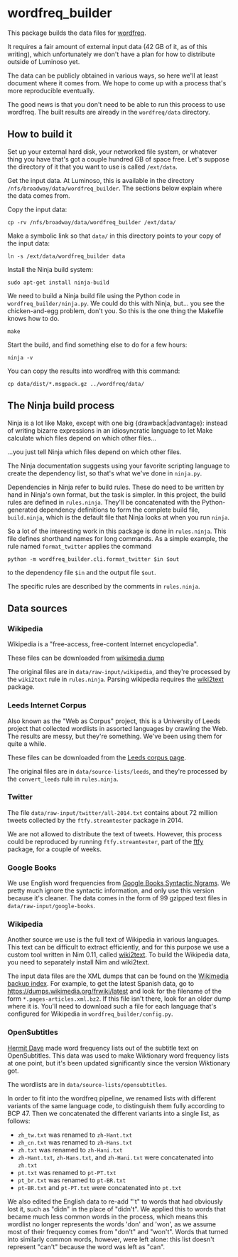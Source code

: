 # wordfreq\_builder

This package builds the data files for [wordfreq](https://github.com/LuminosoInsight/wordfreq).

It requires a fair amount of external input data (42 GB of it, as of this
writing), which unfortunately we don't have a plan for how to distribute
outside of Luminoso yet.

The data can be publicly obtained in various ways, so here we'll at least
document where it comes from. We hope to come up with a process that's more
reproducible eventually.

The good news is that you don't need to be able to run this process to use
wordfreq. The built results are already in the `wordfreq/data` directory.

## How to build it

Set up your external hard disk, your networked file system, or whatever thing
you have that's got a couple hundred GB of space free. Let's suppose the
directory of it that you want to use is called `/ext/data`.

Get the input data. At Luminoso, this is available in the directory
`/nfs/broadway/data/wordfreq_builder`. The sections below explain where the
data comes from.

Copy the input data:

    cp -rv /nfs/broadway/data/wordfreq_builder /ext/data/

Make a symbolic link so that `data/` in this directory points to
your copy of the input data:

    ln -s /ext/data/wordfreq_builder data

Install the Ninja build system:

    sudo apt-get install ninja-build

We need to build a Ninja build file using the Python code in
`wordfreq_builder/ninja.py`. We could do this with Ninja, but... you see the
chicken-and-egg problem, don't you. So this is the one thing the Makefile
knows how to do.

    make

Start the build, and find something else to do for a few hours:

    ninja -v

You can copy the results into wordfreq with this command:

    cp data/dist/*.msgpack.gz ../wordfreq/data/


## The Ninja build process

Ninja is a lot like Make, except with one big {drawback|advantage}: instead of
writing bizarre expressions in an idiosyncratic language to let Make calculate
which files depend on which other files...

...you just tell Ninja which files depend on which other files.

The Ninja documentation suggests using your favorite scripting language to
create the dependency list, so that's what we've done in `ninja.py`.

Dependencies in Ninja refer to build rules. These do need to be written by hand
in Ninja's own format, but the task is simpler. In this project, the build
rules are defined in `rules.ninja`. They'll be concatenated with the
Python-generated dependency definitions to form the complete build file,
`build.ninja`, which is the default file that Ninja looks at when you run
`ninja`.

So a lot of the interesting work in this package is done in `rules.ninja`.
This file defines shorthand names for long commands. As a simple example,
the rule named `format_twitter` applies the command

    python -m wordfreq_builder.cli.format_twitter $in $out

to the dependency file `$in` and the output file `$out`.

The specific rules are described by the comments in `rules.ninja`.

## Data sources

### Wikipedia

Wikipedia is a "free-access, free-content Internet encyclopedia".

These files can be downloaded from [wikimedia dump][wikipedia]

The original files are in `data/raw-input/wikipedia`, and they're processed
by the `wiki2text` rule in `rules.ninja`. Parsing wikipedia requires the
[wiki2text][] package.

[wikipedia]: https://dumps.wikimedia.org/backup-index.html
[wiki2text]: https://github.com/rspeer/wiki2text

### Leeds Internet Corpus

Also known as the "Web as Corpus" project, this is a University of Leeds
project that collected wordlists in assorted languages by crawling the Web.
The results are messy, but they're something. We've been using them for quite
a while.

These files can be downloaded from the [Leeds corpus page][leeds].

The original files are in `data/source-lists/leeds`, and they're processed
by the `convert_leeds` rule in `rules.ninja`.

[leeds]: http://corpus.leeds.ac.uk/list.html

### Twitter

The file `data/raw-input/twitter/all-2014.txt` contains about 72 million tweets
collected by the `ftfy.streamtester` package in 2014.

We are not allowed to distribute the text of tweets. However, this process could
be reproduced by running `ftfy.streamtester`, part of the [ftfy][] package, for
a couple of weeks.

[ftfy]: https://github.com/LuminosoInsight/python-ftfy

### Google Books

We use English word frequencies from [Google Books Syntactic Ngrams][gbsn].
We pretty much ignore the syntactic information, and only use this version
because it's cleaner. The data comes in the form of 99 gzipped text files in
`data/raw-input/google-books`.

[gbsn]: http://commondatastorage.googleapis.com/books/syntactic-ngrams/index.html

### Wikipedia

Another source we use is the full text of Wikipedia in various languages. This
text can be difficult to extract efficiently, and for this purpose we use a
custom tool written in Nim 0.11, called [wiki2text][]. To build the Wikipedia
data, you need to separately install Nim and wiki2text.

The input data files are the XML dumps that can be found on the [Wikimedia
backup index][wikidumps]. For example, to get the latest Spanish data, go to
https://dumps.wikimedia.org/frwiki/latest and look for the filename of the form
`*.pages-articles.xml.bz2`. If this file isn't there, look for an older dump
where it is. You'll need to download such a file for each language that's
configured for Wikipedia in `wordfreq_builder/config.py`.

[wiki2text]: https://github.com/rspeer/wiki2text
[wikidumps]: https://dumps.wikimedia.org/backup-index.html

### OpenSubtitles

[Hermit Dave](https://invokeit.wordpress.com/frequency-word-lists/) made word
frequency lists out of the subtitle text on OpenSubtitles. This data was
used to make Wiktionary word frequency lists at one point, but it's been
updated significantly since the version Wiktionary got.

The wordlists are in `data/source-lists/opensubtitles`.

In order to fit into the wordfreq pipeline, we renamed lists with different variants
of the same language code, to distinguish them fully according to BCP 47. Then we
concatenated the different variants into a single list, as follows:

* `zh_tw.txt` was renamed to `zh-Hant.txt`
* `zh_cn.txt` was renamed to `zh-Hans.txt`
* `zh.txt` was renamed to `zh-Hani.txt`
* `zh-Hant.txt`, `zh-Hans.txt`, and `zh-Hani.txt` were concatenated into `zh.txt`
* `pt.txt` was renamed to `pt-PT.txt`
* `pt_br.txt` was renamed to `pt-BR.txt`
* `pt-BR.txt` and `pt-PT.txt` were concatenated into `pt.txt`

We also edited the English data to re-add "'t" to words that had obviously lost
it, such as "didn" in the place of "didn't". We applied this to words that
became much less common words in the process, which means this wordlist no
longer represents the words 'don' and 'won', as we assume most of their
frequency comes from "don't" and "won't". Words that turned into similarly
common words, however, were left alone: this list doesn't represent "can't"
because the word was left as "can".
